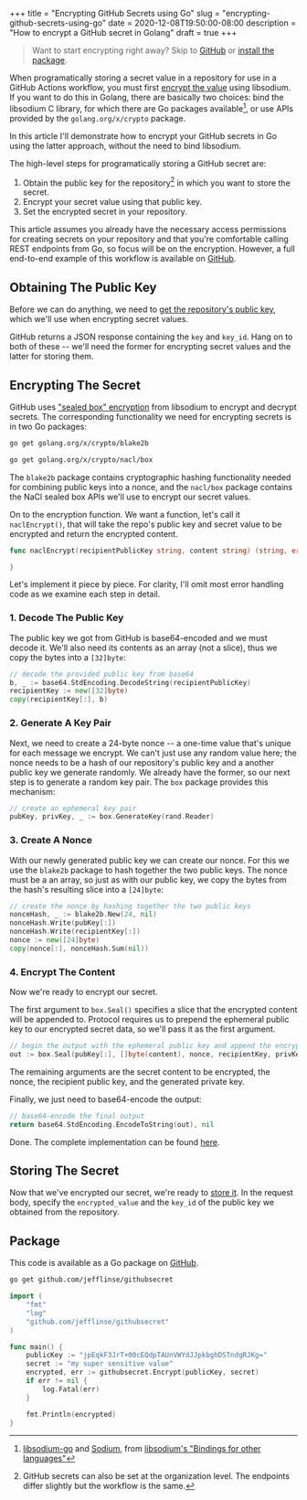 +++ 
title = "Encrypting GitHub Secrets using Go"
slug = "encrypting-github-secrets-using-go"
date = 2020-12-08T19:50:00-08:00
description = "How to encrypt a GitHub secret in Golang"
draft = true
+++

>Want to start encrypting right away? Skip to [GitHub](https://github.com/jefflinse/githubsecret/blob/main/nacl.go) or [install the package](#package).

When programatically storing a secret value in a repository for use in a GitHub Actions workflow, you must first [encrypt the value](https://docs.github.com/en/free-pro-team@latest/rest/reference/actions#create-or-update-a-repository-secret) using libsodium. If you want to do this in Golang, there are basically two choices: bind the libsodium C library, for which there are Go packages available[^1], or use APIs provided by the `golang.org/x/crypto` package.

In this article I'll demonstrate how to encrypt your GitHub secrets in Go using the latter approach, without the need to bind libsodium.

The high-level steps for programatically storing a GitHub secret are:

1. Obtain the public key for the repository[^2] in which you want to store the secret.
2. Encrypt your secret value using that public key.
3. Set the encrypted secret in your repository.

This article assumes you already have the necessary access permissions for creating secrets on your repository and that you're comfortable calling REST endpoints from Go, so focus will be on the encryption. However, a full end-to-end example of this workflow is available on [GitHub](https://github.com/jefflinse/githubsecret/tree/main/examples/putsecret).

## Obtaining The Public Key

Before we can do anything, we need to [get the repository's public key](https://docs.github.com/en/free-pro-team@latest/rest/reference/actions#get-a-repository-public-key), which we'll use when encrypting secret values.

GitHub returns a JSON response containing the `key` and `key_id`. Hang on to both of these -- we'll need the former for encrypting secret values and the latter for storing them.

## Encrypting The Secret

GitHub uses ["sealed box" encryption](https://libsodium.gitbook.io/doc/public-key_cryptography/sealed_boxes) from libsodium to encrypt and decrypt secrets. The corresponding functionality we need for encrypting secrets is in two Go packages:

```bash
go get golang.org/x/crypto/blake2b
```

```bash
go get golang.org/x/crypto/nacl/box
```

The `blake2b` package contains cryptographic hashing functionality needed for combining public keys into a nonce, and the `nacl/box` package contains the NaCl sealed box APIs we'll use to encrypt our secret values.

On to the encryption function. We want a function, let's call it `naclEncrypt()`, that will take the repo's public key and secret value to be encrypted and return the encrypted content.

```go
func naclEncrypt(recipientPublicKey string, content string) (string, error) {

}
```

Let's implement it piece by piece. For clarity, I'll omit most error handling code as we examine each step in detail.

### 1. Decode The Public Key

The public key we got from GitHub is base64-encoded and we must decode it. We'll also need its contents as an array (not a slice), thus we copy the bytes into a `[32]byte`:

```go
// decode the provided public key from base64
b, _ := base64.StdEncoding.DecodeString(recipientPublicKey)
recipientKey := new([32]byte)
copy(recipientKey[:], b)
```

### 2. Generate A Key Pair

Next, we need to create a 24-byte nonce -- a one-time value that's unique for each message we encrypt. We can't just use any random value here; the nonce needs to be a hash of our repository's public key and a another public key we generate randomly. We already have the former, so our next step is to generate a random key pair. The `box` package provides this mechanism:

```go
// create an ephemeral key pair
pubKey, privKey, _ := box.GenerateKey(rand.Reader)
```

### 3. Create A Nonce

With our newly generated public key we can create our nonce. For this we use the `blake2b` package to hash together the two public keys. The nonce must be a an array, so just as with our public key, we copy the bytes from the hash's resulting slice into a `[24]byte`:

```go
// create the nonce by hashing together the two public keys
nonceHash, _ := blake2b.New(24, nil)
nonceHash.Write(pubKey[:])
nonceHash.Write(recipientKey[:])
nonce := new([24]byte)
copy(nonce[:], nonceHash.Sum(nil))
```

### 4. Encrypt The Content

Now we're ready to encrypt our secret.

The first argument to `box.Seal()` specifies a slice that the encrypted content will be appended to. Protocol requires us to prepend the ephemeral public key to our encrypted secret data, so we'll pass it as the first argument.

```go
// begin the output with the ephemeral public key and append the encrypted content
out := box.Seal(pubKey[:], []byte(content), nonce, recipientKey, privKey)
```

The remaining arguments are the secret content to be encrypted, the nonce, the recipient public key, and the generated private key.

Finally, we just need to base64-encode the output:

```go
// base64-encode the final output
return base64.StdEncoding.EncodeToString(out), nil
```

Done. The complete implementation can be found [here](https://github.com/jefflinse/githubsecret/blob/main/nacl.go).

## Storing The Secret

Now that we've encrypted our secret, we're ready to [store it](https://developer.github.com/v3/actions/secrets/#create-or-update-a-repository-secret). In the request body, specify the `encrypted_value` and the `key_id` of the public key we obtained from the repository.

## Package

This code is available as a Go package on [GitHub](https://github.com/jefflinse/githubsecret).

```bash
go get github.com/jefflinse/githubsecret
```

```go
import (
    "fmt"
    "log"
    "github.com/jefflinse/githubsecret"
)

func main() {
    publicKey := "jpEqkF3JrT+00cEQdpTAUnVWYdJJpkbghDSTndgRJKg="
    secret := "my super sensitive value"
    encrypted, err := githubsecret.Encrypt(publicKey, secret)
    if err != nil {
        log.Fatal(err)
    }

    fmt.Println(encrypted)
}
```

[^1]: [libsodium-go](https://github.com/GoKillers/libsodium-go) and [Sodium](https://github.com/jamesruan/sodium), from [libsodium's "Bindings for other languages"](https://libsodium.gitbook.io/doc/bindings_for_other_languages)
[^2]: GitHub secrets can also be set at the organization level. The endpoints differ slightly but the workflow is the same.
